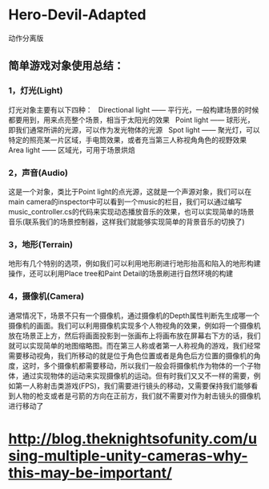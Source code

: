 
# Hero-Devil-Adapted
动作分离版

## 简单游戏对象使用总结：  
### 1，灯光(Light)  
灯光对象主要有以下四种：  
Directional light —— 平行光，一般构建场景的时候都要用到，用来点亮整个场景，相当于太阳光的效果  
Point light —— 球形光，即我们通常所讲的光源，可以作为发光物体的光源  
Spot light —— 聚光灯，可以特定的照亮某一片区域，手电筒效果，或者充当第三人称视角角色的视野效果  
Area light —— 区域光，可用于场景烘焙  
### 2，声音(Audio)  
这是一个对象，类比于Point light的点光源，这就是一个声源对象，我们可以在main camera的inspector中可以看到一个music的栏目，我们可以通过编写music_controller.cs的代码来实现动态播放音乐的效果，也可以实现简单的场景音乐(联系我们的场景控制器，这样我们就能够实现简单的背景音乐的切换了)  
### 3，地形(Terrain)  
地形有几个特别的选项，例如我们可以利用地形刷进行地形抬高和陷入的地形构建操作，还可以利用Place tree和Paint Detail的场景刷进行自然环境的构建  
### 4，摄像机(Camera)  
通常情况下，场景不只有一个摄像机，通过摄像机的Depth属性判断先生成哪一个摄像机的画面。我们可以利用摄像机实现多个人物视角的效果，例如将一个摄像机放在场景正上方，然后将画面投影到一张画布上将画布放在屏幕右下方的话，我们就可以实现简单的地图缩略图。而在第三人称或者第一人称视角的游戏，我们经常需要移动视角，我们所移动的就是位于角色位置或者是角色后方位置的摄像机的角度，这时，多个摄像机都需要移动，所以我们一般会将摄像机作为物体的一个子物体，通过实现物体的运动来实现摄像机的运动。但有时我们又又不一样的需要，例如第一人称射击类游戏(FPS)，我们需要进行镜头的移动，又需要保持我们能够看到人物的枪支或者是弓箭的方向在正前方，我们就不需要对作为射击镜头的摄像机进行移动了  
  
# http://blog.theknightsofunity.com/using-multiple-unity-cameras-why-this-may-be-important/
